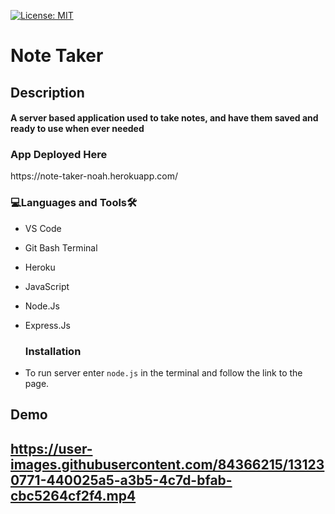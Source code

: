 [![License: MIT](https://img.shields.io/badge/License-MIT-yellow.svg)](https://opensource.org/licenses/MIT)

# Note Taker

<h2>Description<br><h4>A server based application used to take notes, and have them saved and ready to use when ever needed
<h3 align="left">App Deployed Here</h3>
  https://note-taker-noah.herokuapp.com/
  
<h3 align="left">💻Languages and Tools🛠️</h3>

- VS Code
- Git Bash Terminal
- Heroku
- JavaScript
- Node.Js
- Express.Js

  <h3 align="left">Installation</h3>
- To run server enter `node.js` in the terminal and follow the link to the page. 

<h2>Demo<h2>
  
https://user-images.githubusercontent.com/84366215/131230771-440025a5-a3b5-4c7d-bfab-cbc5264cf2f4.mp4



